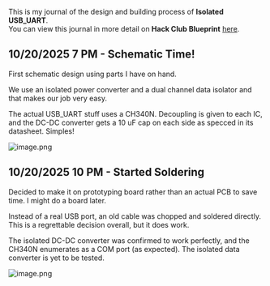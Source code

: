 <!--
  ===================    !!READ THIS NOTICE!!   ====================
  DO NOT edit this file manually. Your changes WILL BE OVERWRITTEN!
  This journal is auto generated and updated by Hack Club Blueprint.
  To edit this file, please edit your journal entries on Blueprint.
  ==================================================================
-->

This is my journal of the design and building process of **Isolated USB_UART**.  
You can view this journal in more detail on **Hack Club Blueprint** [here](https://blueprint.hackclub.com/projects/799).


## 10/20/2025 7 PM - Schematic Time!  

First schematic design using parts I have on hand.

We use an isolated power converter and a dual channel data isolator and that makes our job very easy.

The actual USB_UART stuff uses a CH340N. Decoupling is given to each IC, and the DC-DC converter gets a 10 uF cap on each side as specced in its datasheet. Simples!

![image.png](https://blueprint.hackclub.com/user-attachments/blobs/proxy/eyJfcmFpbHMiOnsiZGF0YSI6MzY5NiwicHVyIjoiYmxvYl9pZCJ9fQ==--786720ade6e397b5ca28818698c30973153d5c39/image.png)
  

## 10/20/2025 10 PM - Started Soldering  

Decided to make it on prototyping board rather than an actual PCB to save time. I might do a board later.

Instead of a real USB port, an old cable was chopped and soldered directly. This is a regrettable decision overall, but it does work.

The isolated DC-DC converter was confirmed to work perfectly, and the CH340N enumerates as a COM port (as expected). The isolated data converter is yet to be tested.

![image.png](https://blueprint.hackclub.com/user-attachments/blobs/proxy/eyJfcmFpbHMiOnsiZGF0YSI6MzcxMiwicHVyIjoiYmxvYl9pZCJ9fQ==--c8094ca25bc6a8a74465254996b72e93dcaba220/image.png)
  

